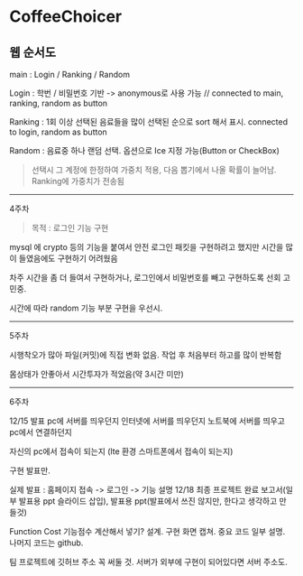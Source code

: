 # CoffeeChoicer

 ## 웹 순서도
 
  main : Login / Ranking / Random
  
  Login : 학번 / 비밀번호 기반 -> anonymous로 사용 가능 // connected to main, ranking, random as button
  
  Ranking : 1회 이상 선택된 음료들을 많이 선택된 순으로 sort 해서 표시. connected to login, random as button
  
  Random : 음료중 하나 랜덤 선택. 옵션으로 Ice 지정 가능(Button or CheckBox) 
  
  > 선택시 그 계정에 한정하여  가중치 적용, 다음 뽑기에서 나올 확률이 늘어남. Ranking에 가중치가 전송됨
 

---

4주차

> 목적 : 로그인 기능 구현

mysql 에 crypto 등의 기능을 붙여서 안전 로그인 패킷을 구현하려고 했지만 시간을 많이 들였음에도 구현하기 어려웠음

차주 시간을 좀 더 들여서 구현하거나, 로그인에서 비밀번호를 빼고 구현하도록 선회 고민중.

시간에 따라 random 기능 부분 구현을 우선시.

---

5주차

시행착오가 많아 파일(커밋)에 직접 변화 없음. 작업 후 처음부터 하고를 많이 반복함

몸상태가 안좋아서 시간투자가 적었음(약 3시간 미만)



---

6주차

12/15 발표
pc에 서버를 띄우던지
인터넷에 서버를 띄우던지
노트북에 서버를 띄우고 pc에서 연결하던지

자신의 pc에서 접속이 되는지
(lte 환경 스마트폰에서 접속이 되는지)

구현 발표만.

실제 발표 : 홈페이지 접속 -> 로그인 -> 기능 설명
12/18 최종 프로젝트 완료 보고서(일부 발표용 ppt 슬라이드
삽입), 발표용 ppt(발표에서 쓰진 않지만, 한다고 생각하고
만들것)

Function Cost 기능점수 계산해서 넣기?
설계. 구현 화면 캡쳐. 중요 코드 일부 설명.
나머지 코드는 github.

팀 프로젝트에 깃허브 주소 꼭 써둘 것. 서버가 외부에 구현이
되어있다면 서버 주소도.
